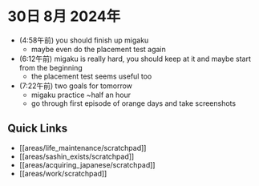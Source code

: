 # 30日 8月 2024年
- (4:58午前) you should finish up migaku
  - maybe even do the placement test again
- (6:12午前) migaku is really hard, you should keep at it and maybe start from the beginning
  - the placement test seems useful too
- (7:22午前) two goals for tomorrow
  - migaku practice ~half an hour
  - go through first episode of orange days and take screenshots


 



## Quick Links
- [[areas/life_maintenance/scratchpad]]
- [[areas/sashin_exists/scratchpad]]
- [[areas/acquiring_japanese/scratchpad]]
- [[areas/work/scratchpad]]
